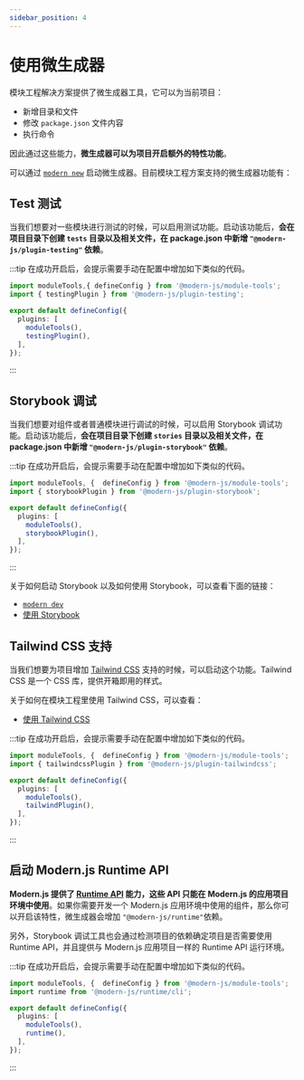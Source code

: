 ```yaml
---
sidebar_position: 4
---
```


# 使用微生成器

模块工程解决方案提供了微生成器工具，它可以为当前项目：

- 新增目录和文件
- 修改 `package.json` 文件内容
- 执行命令

因此通过这些能力，**微生成器可以为项目开启额外的特性功能**。

可以通过 [`modern new`](/guide/basic/command-preview) 启动微生成器。目前模块工程方案支持的微生成器功能有：

## Test 测试

当我们想要对一些模块进行测试的时候，可以启用测试功能。启动该功能后，**会在项目目录下创建 `tests` 目录以及相关文件，在 package.json 中新增 `"@modern-js/plugin-testing"` 依赖**。

:::tip
在成功开启后，会提示需要手动在配置中增加如下类似的代码。
``` ts
import moduleTools,{ defineConfig } from '@modern-js/module-tools';
import { testingPlugin } from '@modern-js/plugin-testing';

export default defineConfig({
  plugins: [
    moduleTools(),
    testingPlugin(),
  ],
});
```
:::

## Storybook 调试

当我们想要对组件或者普通模块进行调试的时候，可以启用 Storybook 调试功能。启动该功能后，**会在项目目录下创建 `stories` 目录以及相关文件，在 package.json 中新增 `"@modern-js/plugin-storybook"` 依赖**。

:::tip
在成功开启后，会提示需要手动在配置中增加如下类似的代码。
``` ts
import moduleTools, {  defineConfig } from '@modern-js/module-tools';
import { storybookPlugin } from '@modern-js/plugin-storybook';

export default defineConfig({
  plugins: [
    moduleTools(),
    storybookPlugin(),
  ],
});
```
:::

关于如何启动 Storybook 以及如何使用 Storybook，可以查看下面的链接：

- [`modern dev`](/guide/basic/command-preview#modern-dev)
- [使用 Storybook](/guide/basic/using-storybook)

## Tailwind CSS 支持

当我们想要为项目增加 [Tailwind CSS](https://v2.tailwindcss.com/) 支持的时候，可以启动这个功能。Tailwind CSS 是一个 CSS 库，提供开箱即用的样式。

关于如何在模块工程里使用 Tailwind CSS，可以查看：

- [使用 Tailwind CSS](https://modernjs.dev/module-tools/guide/best-practices/components.html#tailwind-css)

:::tip
在成功开启后，会提示需要手动在配置中增加如下类似的代码。
``` ts
import moduleTools, {  defineConfig } from '@modern-js/module-tools';
import { tailwindcssPlugin } from '@modern-js/plugin-tailwindcss';

export default defineConfig({
  plugins: [
    moduleTools(),
    tailwindPlugin(),
  ],
});
```
:::

## 启动 Modern.js Runtime API

**Modern.js 提供了 [Runtime API](https://modernjs.dev/configure/app/runtime/intro) 能力，这些 API 只能在 Modern.js 的应用项目环境中使用**。如果你需要开发一个 Modern.js 应用环境中使用的组件，那么你可以开启该特性，微生成器会增加 `"@modern-js/runtime"`依赖。

另外，Storybook 调试工具也会通过检测项目的依赖确定项目是否需要使用 Runtime API，并且提供与 Modern.js 应用项目一样的 Runtime API 运行环境。

:::tip
在成功开启后，会提示需要手动在配置中增加如下类似的代码。
``` ts
import moduleTools, {  defineConfig } from '@modern-js/module-tools';
import runtime from '@modern-js/runtime/cli';

export default defineConfig({
  plugins: [
    moduleTools(),
    runtime(),
  ],
});
```
:::
